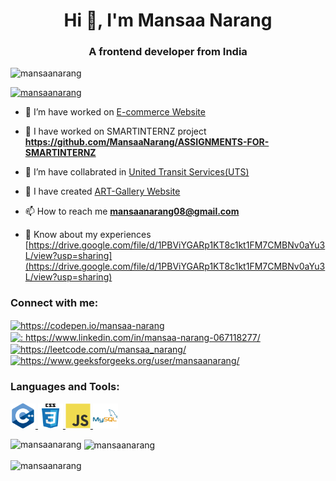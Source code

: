 <h1 align="center">Hi 👋, I'm Mansaa Narang</h1>
<h3 align="center">A frontend developer from India</h3>

<p align="left"> <img src="https://komarev.com/ghpvc/?username=mansaanarang&label=Profile%20views&color=0e75b6&style=flat" alt="mansaanarang" /> </p>

<p align="left"> <a href="https://github.com/ryo-ma/github-profile-trophy"><img src="https://github-profile-trophy.vercel.app/?username=mansaanarang" alt="mansaanarang" /></a> </p>

- 🔭 I’m have worked on [E-commerce Website](https://github.com/MansaaNarang/E-commerce-Website)

- 🌱 I have worked on SMARTINTERNZ project **https://github.com/MansaaNarang/ASSIGNMENTS-FOR-SMARTINTERNZ**

- 👯 I’m have collabrated in [United Transit Services(UTS)](https://gitfront.io/r/MANSAANARANG/mXQhd7w4CBCa/UTS/)

- 🤝 I have created [ART-Gallery Website](https://github.com/MansaaNarang/Art-Gallery)

- 📫 How to reach me **mansaanarang08@gmail.com**

- 📄 Know about my experiences [https://drive.google.com/file/d/1PBViYGARp1KT8c1kt1FM7CMBNv0aYu3L/view?usp=sharing](https://drive.google.com/file/d/1PBViYGARp1KT8c1kt1FM7CMBNv0aYu3L/view?usp=sharing)

<h3 align="left">Connect with me:</h3>
<p align="left">
<a href="https://codepen.io/https://codepen.io/mansaa-narang" target="blank"><img align="center" src="https://raw.githubusercontent.com/rahuldkjain/github-profile-readme-generator/master/src/images/icons/Social/codepen.svg" alt="https://codepen.io/mansaa-narang" height="30" width="40" /></a>
<a href="https://linkedin.com/in/: https://www.linkedin.com/in/mansaa-narang-067118277/" target="blank"><img align="center" src="https://raw.githubusercontent.com/rahuldkjain/github-profile-readme-generator/master/src/images/icons/Social/linked-in-alt.svg" alt=": https://www.linkedin.com/in/mansaa-narang-067118277/" height="30" width="40" /></a>
<a href="https://www.leetcode.com/https://leetcode.com/u/mansaa_narang/" target="blank"><img align="center" src="https://raw.githubusercontent.com/rahuldkjain/github-profile-readme-generator/master/src/images/icons/Social/leet-code.svg" alt="https://leetcode.com/u/mansaa_narang/" height="30" width="40" /></a>
<a href="https://auth.geeksforgeeks.org/user/https://www.geeksforgeeks.org/user/mansaanarang/" target="blank"><img align="center" src="https://raw.githubusercontent.com/rahuldkjain/github-profile-readme-generator/master/src/images/icons/Social/geeks-for-geeks.svg" alt="https://www.geeksforgeeks.org/user/mansaanarang/" height="30" width="40" /></a>
</p>

<h3 align="left">Languages and Tools:</h3>
<p align="left"> <a href="https://www.w3schools.com/cpp/" target="_blank" rel="noreferrer"> <img src="https://raw.githubusercontent.com/devicons/devicon/master/icons/cplusplus/cplusplus-original.svg" alt="cplusplus" width="40" height="40"/> </a> <a href="https://www.w3schools.com/css/" target="_blank" rel="noreferrer"> <img src="https://raw.githubusercontent.com/devicons/devicon/master/icons/css3/css3-original-wordmark.svg" alt="css3" width="40" height="40"/> </a> <a href="https://developer.mozilla.org/en-US/docs/Web/JavaScript" target="_blank" rel="noreferrer"> <img src="https://raw.githubusercontent.com/devicons/devicon/master/icons/javascript/javascript-original.svg" alt="javascript" width="40" height="40"/> </a> <a href="https://www.mysql.com/" target="_blank" rel="noreferrer"> <img src="https://raw.githubusercontent.com/devicons/devicon/master/icons/mysql/mysql-original-wordmark.svg" alt="mysql" width="40" height="40"/> </a> </p>

<p><img align="left" src="https://github-readme-stats.vercel.app/api/top-langs?username=mansaanarang&show_icons=true&locale=en&layout=compact" alt="mansaanarang" /></p>

<p>&nbsp;<img align="center" src="https://github-readme-stats.vercel.app/api?username=mansaanarang&show_icons=true&locale=en" alt="mansaanarang" /></p>

<p><img align="center" src="https://github-readme-streak-stats.herokuapp.com/?user=mansaanarang&" alt="mansaanarang" /></p>
